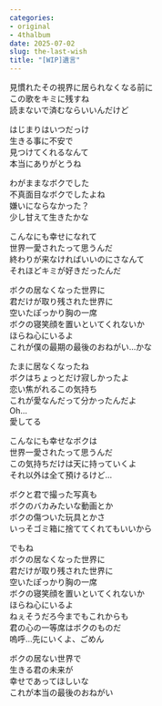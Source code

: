 ```yaml
---
categories:
- original
- 4thalbum
date: 2025-07-02
slug: the-last-wish
title: "[WIP]遺言"
---
```


見慣れたその視界に居られなくなる前に  
この歌をキミに残すね  
読まないで済むならいいんだけど

はじまりはいつだっけ  
生きる事に不安で  
見つけてくれるなんて  
本当にありがとうね

わがままなボクでした  
不真面目なボクでしたよね  
嫌いにならなかった？  
少し甘えて生きたかな

こんなにも幸せになれて  
世界一愛されたって思うんだ  
終わりが来なければいいのにさなんて  
それほどキミが好きだったんだ

ボクの居なくなった世界に  
君だけが取り残された世界に  
空いたぽっかり胸の一席  
ボクの寝笑顔を置いといてくれないか  
ほらね心にいるよ  
これが僕の最期の最後のおねがい…かな

たまに居なくなったね  
ボクはちょっとだけ寂しかったよ  
恋い焦がれるこの気持ち  
これが愛なんだって分かったんだよ  
Oh...  
愛してる

こんなにも幸せなボクは  
世界一愛されたって思うんだ  
この気持ちだけは天に持っていくよ  
それ以外は全て預けるけど…

ボクと君で撮った写真も  
ボクのバカみたいな動画とか  
ボクの傷ついた玩具とかさ  
いっそゴミ箱に捨ててくれてもいいから

でもね  
ボクの居なくなった世界に  
君だけが取り残された世界に  
空いたぽっかり胸の一席  
ボクの寝笑顔を置いといてくれないか  
ほらね心にいるよ  
ねぇそうだろ今までもこれからも  
君の心の一等席はボクのものだ  
嗚呼…先にいくよ、ごめん

ボクの居ない世界で  
生きる君の未来が  
幸せであってほしいな  
これが本当の最後のおねがい